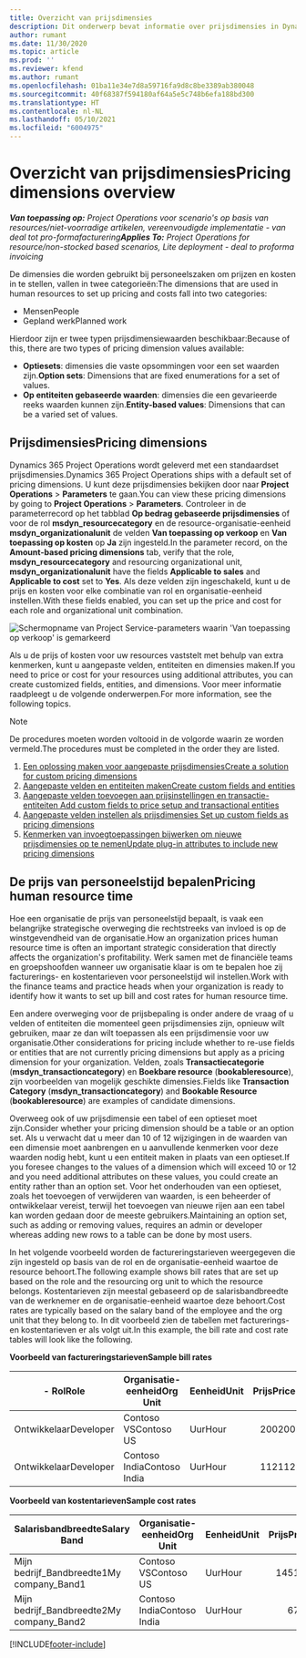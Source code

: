 ```yaml
---
title: Overzicht van prijsdimensies
description: Dit onderwerp bevat informatie over prijsdimensies in Dynamics 365 Project Operations.
author: rumant
ms.date: 11/30/2020
ms.topic: article
ms.prod: ''
ms.reviewer: kfend
ms.author: rumant
ms.openlocfilehash: 01ba11e34e7d8a59716fa9d8c8be3389ab380048
ms.sourcegitcommit: 40f68387f594180af64a5e5c748b6efa188bd300
ms.translationtype: HT
ms.contentlocale: nl-NL
ms.lasthandoff: 05/10/2021
ms.locfileid: "6004975"
---
```

# <a name="pricing-dimensions-overview"></a><span data-ttu-id="3d87b-103">Overzicht van prijsdimensies</span><span class="sxs-lookup"><span data-stu-id="3d87b-103">Pricing dimensions overview</span></span>

<span data-ttu-id="3d87b-104">_**Van toepassing op:** Project Operations voor scenario's op basis van resources/niet-voorradige artikelen, vereenvoudigde implementatie - van deal tot pro-formafacturering_</span><span class="sxs-lookup"><span data-stu-id="3d87b-104">_**Applies To:** Project Operations for resource/non-stocked based scenarios, Lite deployment - deal to proforma invoicing_</span></span>

<span data-ttu-id="3d87b-105">De dimensies die worden gebruikt bij personeelszaken om prijzen en kosten in te stellen, vallen in twee categorieën:</span><span class="sxs-lookup"><span data-stu-id="3d87b-105">The dimensions that are used in human resources to set up pricing and costs fall into two categories:</span></span>

- <span data-ttu-id="3d87b-106">Mensen</span><span class="sxs-lookup"><span data-stu-id="3d87b-106">People</span></span>
- <span data-ttu-id="3d87b-107">Gepland werk</span><span class="sxs-lookup"><span data-stu-id="3d87b-107">Planned work</span></span>

<span data-ttu-id="3d87b-108">Hierdoor zijn er twee typen prijsdimensiewaarden beschikbaar:</span><span class="sxs-lookup"><span data-stu-id="3d87b-108">Because of this, there are two types of pricing dimension values available:</span></span>

- <span data-ttu-id="3d87b-109">**Optiesets**: dimensies die vaste opsommingen voor een set waarden zijn.</span><span class="sxs-lookup"><span data-stu-id="3d87b-109">**Option sets**: Dimensions that are fixed enumerations for a set of values.</span></span>
- <span data-ttu-id="3d87b-110">**Op entiteiten gebaseerde waarden**: dimensies die een gevarieerde reeks waarden kunnen zijn.</span><span class="sxs-lookup"><span data-stu-id="3d87b-110">**Entity-based values**: Dimensions that can be a varied set of values.</span></span>

## <a name="pricing-dimensions"></a><span data-ttu-id="3d87b-111">Prijsdimensies</span><span class="sxs-lookup"><span data-stu-id="3d87b-111">Pricing dimensions</span></span>

<span data-ttu-id="3d87b-112">Dynamics 365 Project Operations wordt geleverd met een standaardset prijsdimensies.</span><span class="sxs-lookup"><span data-stu-id="3d87b-112">Dynamics 365 Project Operations ships with a default set of pricing dimensions.</span></span> <span data-ttu-id="3d87b-113">U kunt deze prijsdimensies bekijken door naar **Project Operations** > **Parameters** te gaan.</span><span class="sxs-lookup"><span data-stu-id="3d87b-113">You can view these pricing dimensions by going to **Project Operations** > **Parameters**.</span></span> <span data-ttu-id="3d87b-114">Controleer in de parameterrecord op het tabblad **Op bedrag gebaseerde prijsdimensies** of voor de rol **msdyn_resourcecategory** en de resource-organisatie-eenheid **msdyn_organizationalunit** de velden **Van toepassing op verkoop** en **Van toepassing op kosten** op **Ja** zijn ingesteld.</span><span class="sxs-lookup"><span data-stu-id="3d87b-114">In the parameter record, on the **Amount-based pricing dimensions** tab, verify that the role, **msdyn_resourcecategory** and resourcing organizational unit, **msdyn_organizationalunit** have the fields **Applicable to sales** and **Applicable to cost** set to **Yes**.</span></span> <span data-ttu-id="3d87b-115">Als deze velden zijn ingeschakeld, kunt u de prijs en kosten voor elke combinatie van rol en organisatie-eenheid instellen.</span><span class="sxs-lookup"><span data-stu-id="3d87b-115">With these fields enabled, you can set up the price and cost for each role and organizational unit combination.</span></span>

![Schermopname van Project Service-parameters waarin 'Van toepassing op verkoop' is gemarkeerd](media/PS-OOB-parameters.png)

<span data-ttu-id="3d87b-117">Als u de prijs of kosten voor uw resources vaststelt met behulp van extra kenmerken, kunt u aangepaste velden, entiteiten en dimensies maken.</span><span class="sxs-lookup"><span data-stu-id="3d87b-117">If you need to price or cost for your resources using additional attributes, you can create customized fields, entities, and dimensions.</span></span> <span data-ttu-id="3d87b-118">Voor meer informatie raadpleegt u de volgende onderwerpen.</span><span class="sxs-lookup"><span data-stu-id="3d87b-118">For more information, see the following topics.</span></span> 
  
  > [!NOTE]
  > <span data-ttu-id="3d87b-119">De procedures moeten worden voltooid in de volgorde waarin ze worden vermeld.</span><span class="sxs-lookup"><span data-stu-id="3d87b-119">The procedures must be completed in the order they are listed.</span></span>

1. [<span data-ttu-id="3d87b-120">Een oplossing maken voor aangepaste prijsdimensies</span><span class="sxs-lookup"><span data-stu-id="3d87b-120">Create a solution for custom pricing dimensions</span></span>](../sales/create-solution-custompd.md)
2. [<span data-ttu-id="3d87b-121">Aangepaste velden en entiteiten maken</span><span class="sxs-lookup"><span data-stu-id="3d87b-121">Create custom fields and entities</span></span>](create-custom-fields-entities-pricing-dimensions.md)
3. [<span data-ttu-id="3d87b-122">Aangepaste velden toevoegen aan prijsinstellingen en transactie-entiteiten </span><span class="sxs-lookup"><span data-stu-id="3d87b-122">Add custom fields to price setup and transactional entities</span></span>](add-custom-fields-price-setup-transactional-entities.md)
4. [<span data-ttu-id="3d87b-123">Aangepaste velden instellen als prijsdimensies </span><span class="sxs-lookup"><span data-stu-id="3d87b-123">Set up custom fields as pricing dimensions</span></span>](set-up-custom-fields-pricing-dimensions.md)
5. [<span data-ttu-id="3d87b-124">Kenmerken van invoegtoepassingen bijwerken om nieuwe prijsdimensies op te nemen</span><span class="sxs-lookup"><span data-stu-id="3d87b-124">Update plug-in attributes to include new pricing dimensions</span></span>](update-plugin-attributes-pd.md)


## <a name="pricing-human-resource-time"></a><span data-ttu-id="3d87b-125">De prijs van personeelstijd bepalen</span><span class="sxs-lookup"><span data-stu-id="3d87b-125">Pricing human resource time</span></span>
<span data-ttu-id="3d87b-126">Hoe een organisatie de prijs van personeelstijd bepaalt, is vaak een belangrijke strategische overweging die rechtstreeks van invloed is op de winstgevendheid van de organisatie.</span><span class="sxs-lookup"><span data-stu-id="3d87b-126">How an organization prices human resource time is often an important strategic consideration that directly affects the organization's profitability.</span></span> <span data-ttu-id="3d87b-127">Werk samen met de financiële teams en groepshoofden wanneer uw organisatie klaar is om te bepalen hoe zij facturerings- en kostentarieven voor personeelstijd wil instellen.</span><span class="sxs-lookup"><span data-stu-id="3d87b-127">Work with the finance teams and practice heads when your organization is ready to identify how it wants to set up bill and cost rates for human resource time.</span></span>

<span data-ttu-id="3d87b-128">Een andere overweging voor de prijsbepaling is onder andere de vraag of u velden of entiteiten die momenteel geen prijsdimensies zijn, opnieuw wilt gebruiken, maar ze dan wilt toepassen als een prijsdimensie voor uw organisatie.</span><span class="sxs-lookup"><span data-stu-id="3d87b-128">Other considerations for pricing include whether to re-use fields or entities that are not currently pricing dimensions but apply as a pricing dimension for your organization.</span></span> <span data-ttu-id="3d87b-129">Velden, zoals **Transactiecategorie** (**msdyn_transactioncategory**) en **Boekbare resource** (**bookableresource**), zijn voorbeelden van mogelijk geschikte dimensies.</span><span class="sxs-lookup"><span data-stu-id="3d87b-129">Fields like **Transaction Category** (**msdyn_transactioncategory**) and **Bookable Resource** (**bookableresource**) are examples of candidate dimensions.</span></span> 

<span data-ttu-id="3d87b-130">Overweeg ook of uw prijsdimensie een tabel of een optieset moet zijn.</span><span class="sxs-lookup"><span data-stu-id="3d87b-130">Consider whether your pricing dimension should be a table or an option set.</span></span> <span data-ttu-id="3d87b-131">Als u verwacht dat u meer dan 10 of 12 wijzigingen in de waarden van een dimensie moet aanbrengen en u aanvullende kenmerken voor deze waarden nodig hebt, kunt u een entiteit maken in plaats van een optieset.</span><span class="sxs-lookup"><span data-stu-id="3d87b-131">If you foresee changes to the values of a dimension which will exceed 10 or 12 and you need additional attributes on these values, you could create an entity rather than an option set.</span></span> <span data-ttu-id="3d87b-132">Voor het onderhouden van een optieset, zoals het toevoegen of verwijderen van waarden, is een beheerder of ontwikkelaar vereist, terwijl het toevoegen van nieuwe rijen aan een tabel kan worden gedaan door de meeste gebruikers.</span><span class="sxs-lookup"><span data-stu-id="3d87b-132">Maintaining an option set, such as adding or removing values, requires an admin or developer whereas adding new rows to a table can be done by most users.</span></span>

<span data-ttu-id="3d87b-133">In het volgende voorbeeld worden de factureringstarieven weergegeven die zijn ingesteld op basis van de rol en de organisatie-eenheid waartoe de resource behoort.</span><span class="sxs-lookup"><span data-stu-id="3d87b-133">The following example shows bill rates that are set up based on the role and the resourcing org unit to which the resource belongs.</span></span> <span data-ttu-id="3d87b-134">Kostentarieven zijn meestal gebaseerd op de salarisbandbreedte van de werknemer en de organisatie-eenheid waartoe deze behoort.</span><span class="sxs-lookup"><span data-stu-id="3d87b-134">Cost rates are typically based on the salary band of the employee and the org unit that they belong to.</span></span> <span data-ttu-id="3d87b-135">In dit voorbeeld zien de tabellen met facturerings- en kostentarieven er als volgt uit.</span><span class="sxs-lookup"><span data-stu-id="3d87b-135">In this example, the bill rate and cost rate tables will look like the following.</span></span>

<span data-ttu-id="3d87b-136">**Voorbeeld van factureringstarieven**</span><span class="sxs-lookup"><span data-stu-id="3d87b-136">**Sample bill rates**</span></span>

| <span data-ttu-id="3d87b-137">- Rol</span><span class="sxs-lookup"><span data-stu-id="3d87b-137">Role</span></span>        | <span data-ttu-id="3d87b-138">Organisatie-eenheid</span><span class="sxs-lookup"><span data-stu-id="3d87b-138">Org Unit</span></span>    |<span data-ttu-id="3d87b-139">Eenheid</span><span class="sxs-lookup"><span data-stu-id="3d87b-139">Unit</span></span>      |<span data-ttu-id="3d87b-140">Prijs</span><span class="sxs-lookup"><span data-stu-id="3d87b-140">Price</span></span>      |<span data-ttu-id="3d87b-141">Valuta</span><span class="sxs-lookup"><span data-stu-id="3d87b-141">Currency</span></span>  |
| ------------|-------------|----------|----------:|----------|
| <span data-ttu-id="3d87b-142">Ontwikkelaar</span><span class="sxs-lookup"><span data-stu-id="3d87b-142">Developer</span></span>   | <span data-ttu-id="3d87b-143">Contoso VS</span><span class="sxs-lookup"><span data-stu-id="3d87b-143">Contoso US</span></span>  |<span data-ttu-id="3d87b-144">Uur</span><span class="sxs-lookup"><span data-stu-id="3d87b-144">Hour</span></span> | <span data-ttu-id="3d87b-145">200</span><span class="sxs-lookup"><span data-stu-id="3d87b-145">200</span></span>|<span data-ttu-id="3d87b-146">USD</span><span class="sxs-lookup"><span data-stu-id="3d87b-146">USD</span></span>     |
| <span data-ttu-id="3d87b-147">Ontwikkelaar</span><span class="sxs-lookup"><span data-stu-id="3d87b-147">Developer</span></span>   | <span data-ttu-id="3d87b-148">Contoso India</span><span class="sxs-lookup"><span data-stu-id="3d87b-148">Contoso India</span></span> |<span data-ttu-id="3d87b-149">Uur</span><span class="sxs-lookup"><span data-stu-id="3d87b-149">Hour</span></span>|   <span data-ttu-id="3d87b-150">112</span><span class="sxs-lookup"><span data-stu-id="3d87b-150">112</span></span>|<span data-ttu-id="3d87b-151">USD</span><span class="sxs-lookup"><span data-stu-id="3d87b-151">USD</span></span>     |


<span data-ttu-id="3d87b-152">**Voorbeeld van kostentarieven**</span><span class="sxs-lookup"><span data-stu-id="3d87b-152">**Sample cost rates**</span></span>

| <span data-ttu-id="3d87b-153">Salarisbandbreedte</span><span class="sxs-lookup"><span data-stu-id="3d87b-153">Salary Band</span></span>     | <span data-ttu-id="3d87b-154">Organisatie-eenheid</span><span class="sxs-lookup"><span data-stu-id="3d87b-154">Org Unit</span></span>    |<span data-ttu-id="3d87b-155">Eenheid</span><span class="sxs-lookup"><span data-stu-id="3d87b-155">Unit</span></span>      |<span data-ttu-id="3d87b-156">Prijs</span><span class="sxs-lookup"><span data-stu-id="3d87b-156">Price</span></span>      |<span data-ttu-id="3d87b-157">Valuta</span><span class="sxs-lookup"><span data-stu-id="3d87b-157">Currency</span></span>  |
| ----------------|-------------|----------|----------:|----------|
| <span data-ttu-id="3d87b-158">Mijn bedrijf_Bandbreedte1</span><span class="sxs-lookup"><span data-stu-id="3d87b-158">My company_Band1</span></span> | <span data-ttu-id="3d87b-159">Contoso VS</span><span class="sxs-lookup"><span data-stu-id="3d87b-159">Contoso US</span></span>  |<span data-ttu-id="3d87b-160">Uur</span><span class="sxs-lookup"><span data-stu-id="3d87b-160">Hour</span></span> | <span data-ttu-id="3d87b-161">145</span><span class="sxs-lookup"><span data-stu-id="3d87b-161">145</span></span>|<span data-ttu-id="3d87b-162">USD</span><span class="sxs-lookup"><span data-stu-id="3d87b-162">USD</span></span>     |
| <span data-ttu-id="3d87b-163">Mijn bedrijf_Bandbreedte2</span><span class="sxs-lookup"><span data-stu-id="3d87b-163">My company_Band2</span></span> | <span data-ttu-id="3d87b-164">Contoso India</span><span class="sxs-lookup"><span data-stu-id="3d87b-164">Contoso India</span></span> |<span data-ttu-id="3d87b-165">Uur</span><span class="sxs-lookup"><span data-stu-id="3d87b-165">Hour</span></span>|   <span data-ttu-id="3d87b-166">67</span><span class="sxs-lookup"><span data-stu-id="3d87b-166">67</span></span>|<span data-ttu-id="3d87b-167">USD</span><span class="sxs-lookup"><span data-stu-id="3d87b-167">USD</span></span>     |


[!INCLUDE[footer-include](../includes/footer-banner.md)]